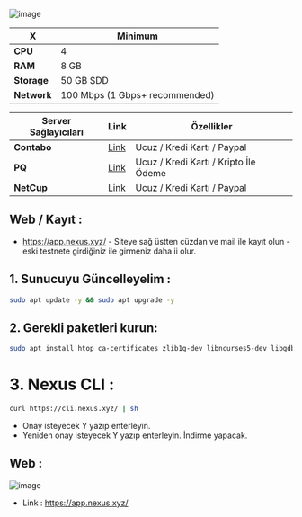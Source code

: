 ![image](https://github.com/user-attachments/assets/ca6aff98-5366-4775-8d69-7334fc390765)

| X        | Minimum              |
|------------------|----------------------------|
| **CPU**          | 4 |
| **RAM**          | 8 GB                     |
| **Storage**      | 50 GB SDD                   |
| **Network**      | 100 Mbps (1 Gbps+ recommended) |

| Server Sağlayıcıları        | Link              | Özellikler |
|------------------|----------------------------|----------------------------|
| **Contabo**          | [Link](https://www.dpbolvw.net/click-101330552-12454592)                     | Ucuz / Kredi Kartı / Paypal  |
| **PQ**      | [Link](https://pq.hosting/?from=627713)                  | Ucuz / Kredi Kartı / Kripto İle Ödeme |
| **NetCup**          | [Link](https://www.netcup.com/en/?ref=261820) | Ucuz / Kredi Kartı / Paypal |


## Web / Kayıt : 

-  https://app.nexus.xyz/ - Siteye sağ üstten cüzdan ve mail ile kayıt olun - eski testnete girdiğiniz ile girmeniz daha ii olur.




## 1. Sunucuyu Güncelleyelim : 

```bash
sudo apt update -y && sudo apt upgrade -y
```
## 2. Gerekli paketleri kurun:

```bash
sudo apt install htop ca-certificates zlib1g-dev libncurses5-dev libgdbm-dev libnss3-dev tmux iptables curl nvme-cli git wget make jq libleveldb-dev build-essential pkg-config ncdu tar clang bsdmainutils lsb-release libssl-dev libreadline-dev libffi-dev jq gcc screen unzip lz4 -y
```

# 3. Nexus CLI : 

```bash
curl https://cli.nexus.xyz/ | sh
```

- Onay isteyecek Y yazıp enterleyin.
- Yeniden onay isteyecek Y yazıp enterleyin. İndirme yapacak.

## Web : 

![image](https://github.com/user-attachments/assets/711cde21-4716-4850-a901-558f79071196)

- Link : https://app.nexus.xyz/
